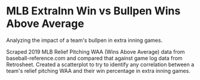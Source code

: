 # MLB ExtraInn Win vs Bullpen Wins Above Average
Analyzing the impact of a team's bullpen in extra inning games.

Scraped 2019 MLB Relief Pitching WAA (Wins Above Average) data from baseball-reference.com and compared that against game log data from Retrosheet. Created a scatterplot to try to identify any correlation between a team's relief pitching WAA and their win percentage in extra inning games.  
